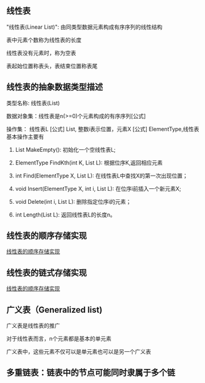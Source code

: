 ## 线性表

"线性表(Linear List)": 由同类型数据元素构成有序序列的线性结构

表中元素个数称为线性表的长度

线性表没有元素时，称为空表

表起始位置称表头，表结束位置称表尾



## 线性表的抽象数据类型描述

类型名称: 线性表(List)

数据对象集：线性表是n(>=0)个元素构成的有序序列[公式]

操作集： 线性表L [公式] List, 整数i表示位置，元素X [公式] ElementType,线性表基本操作主要有

1. List MakeEmpty(): 初始化一个空线性表L;
   
2. ElementType FindKth(int K, List L): 根据位序K,返回相应元素
   
3. int Find(ElementType X, List L): 在线性表L中查找X的第一次出现位置；

4. void Insert(ElementType X, int i, List L): 在位序i前插入一个新元素X;

5. void Delete(int i, List L): 删除指定位序i的元素；

6. int Length(List L): 返回线性表L的长度n。

## 线性表的顺序存储实现
[线性表的顺序存储实现](./array.js)

## 线性表的链式存储实现
[线性表的顺序存储实现](./linkedList.js)

## 广义表（Generalized list)

广义表是线性表的推广

对于线性表而言，n个元素都是基本的单元素

广义表中，这些元素不仅可以是单元素也可以是另一个广义表

## 多重链表：链表中的节点可能同时隶属于多个链